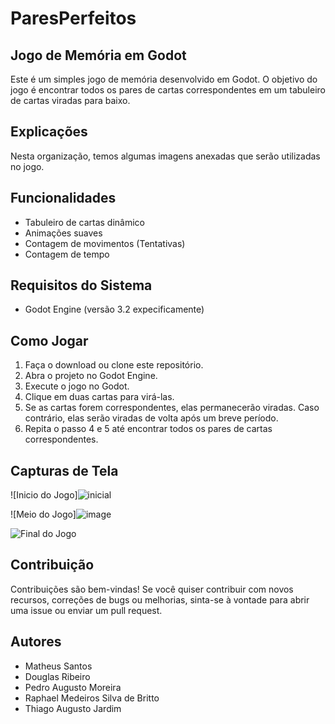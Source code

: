 # ParesPerfeitos

## Jogo de Memória em Godot 

Este é um simples jogo de memória desenvolvido em Godot. O objetivo do jogo é encontrar todos os pares de cartas correspondentes em um tabuleiro de cartas viradas para baixo.

## Explicações
Nesta organização, temos algumas imagens anexadas que serão utilizadas no jogo.

## Funcionalidades 

- Tabuleiro de cartas dinâmico
- Animações suaves
- Contagem de movimentos (Tentativas)
- Contagem de tempo

## Requisitos do Sistema 

- Godot Engine (versão 3.2 expecificamente)

## Como Jogar

1. Faça o download ou clone este repositório.
2. Abra o projeto no Godot Engine.
3. Execute o jogo no Godot.
4. Clique em duas cartas para virá-las.
5. Se as cartas forem correspondentes, elas permanecerão viradas. Caso contrário, elas serão viradas de volta após um breve período.
6. Repita o passo 4 e 5 até encontrar todos os pares de cartas correspondentes.

## Capturas de Tela

![Inicio do Jogo]![inicial](https://github.com/godot-projectUWMJ-2024-1/memoryGame/assets/77214119/62d273a6-5be2-49dc-8830-9a131ed075ff)

![Meio do Jogo]![image](https://github.com/godot-projectUWMJ-2024-1/memoryGame/assets/77214119/edfe723a-b35d-4334-9023-8384cc00ff8b)

![Final do Jogo](C:\Users\matca\Downloads\Screenshot_3.png)

## Contribuição

Contribuições são bem-vindas! Se você quiser contribuir com novos recursos, correções de bugs ou melhorias, sinta-se à vontade para abrir uma issue ou enviar um pull request.

## Autores

- Matheus Santos 
- Douglas Ribeiro
- Pedro Augusto Moreira
- Raphael Medeiros Silva de Britto
- Thiago Augusto Jardim

